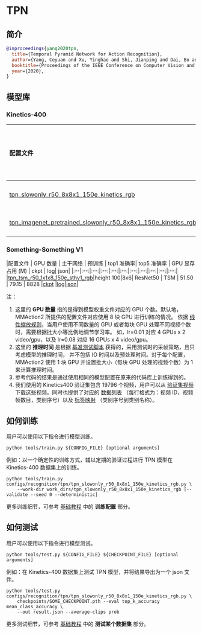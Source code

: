 # TPN

## 简介

<!-- [ALGORITHM] -->

```BibTeX
@inproceedings{yang2020tpn,
  title={Temporal Pyramid Network for Action Recognition},
  author={Yang, Ceyuan and Xu, Yinghao and Shi, Jianping and Dai, Bo and Zhou, Bolei},
  booktitle={Proceedings of the IEEE Conference on Computer Vision and Pattern Recognition (CVPR)},
  year={2020},
}
```

## 模型库

### Kinetics-400

| 配置文件                                                                                                                                                     |  分辨率   | GPU 数量 |   主干网络   |   预训练    | top1 准确率 | top5 准确率 |                            参考代码的 top1 准确率                             |                            参考代码的 top5 准确率                             | 推理时间 (video/s) | GPU 显存占用 (M) |                                                                                                  ckpt                                                                                                  |                                                                                             log                                                                                              |                                                                                              json                                                                                              |
| :------------------------------------------------------------------------------------------------------------------------------------------------------- | :----: | :----: | :------: | :------: | :------: | :------: | :-------------------------------------------------------------------: | :-------------------------------------------------------------------: | :------------: | :----------: | :----------------------------------------------------------------------------------------------------------------------------------------------------------------------------------------------------: | :------------------------------------------------------------------------------------------------------------------------------------------------------------------------------------------: | :--------------------------------------------------------------------------------------------------------------------------------------------------------------------------------------------: |
| [tpn_slowonly_r50_8x8x1_150e_kinetics_rgb](/configs/recognition/tpn/tpn_slowonly_r50_8x8x1_150e_kinetics_rgb.py)                                         | 短边 320 |  8x2   | ResNet50 |   None   |  73.58   |  91.35   |                                   x                                   |                                   x                                   |       x        |     6916     |                     [ckpt](https://download.openmmlab.com/mmaction/recognition/tpn/tpn_slowonly_r50_8x8x1_150e_kinetics_rgb/tpn_slowonly_r50_8x8x1_150e_kinetics_rgb-c568e7ad.pth)                     |                     [log](https://download.openmmlab.com/mmaction/recognition/tpn/tpn_slowonly_r50_8x8x1_150e_kinetics_rgb/tpn_slowonly_r50_8x8x1_150e_kinetics_rgb.log)                     |                     [json](https://download.openmmlab.com/mmaction/recognition/tpn/tpn_slowonly_r50_8x8x1_150e_kinetics_rgb/tpn_slowonly_r50_8x8x1_150e_kinetics_rgb.json)                     |
| [tpn_imagenet_pretrained_slowonly_r50_8x8x1_150e_kinetics_rgb](/configs/recognition/tpn/tpn_imagenet_pretrained_slowonly_r50_8x8x1_150e_kinetics_rgb.py) | 短边 320 |   8    | ResNet50 | ImageNet |  76.59   |  92.72   | [75.49](https://github.com/decisionforce/TPN/blob/master/MODELZOO.md) | [92.05](https://github.com/decisionforce/TPN/blob/master/MODELZOO.md) |       x        |     6916     | [ckpt](https://download.openmmlab.com/mmaction/recognition/tpn/tpn_imagenet_pretrained_slowonly_r50_8x8x1_150e_kinetics_rgb/tpn_imagenet_pretrained_slowonly_r50_8x8x1_150e_kinetics_rgb-44362b55.pth) | [log](https://download.openmmlab.com/mmaction/recognition/tpn/tpn_imagenet_pretrained_slowonly_r50_8x8x1_150e_kinetics_rgb/tpn_imagenet_pretrained_slowonly_r50_8x8x1_150e_kinetics_rgb.log) | [json](https://download.openmmlab.com/mmaction/recognition/tpn/tpn_imagenet_pretrained_slowonly_r50_8x8x1_150e_kinetics_rgb/tpn_imagenet_pretrained_slowonly_r50_8x8x1_150e_kinetics_rgb.json) |

### Something-Something V1

|配置文件 | GPU 数量 | 主干网络 | 预训练 | top1 准确率| top5 准确率 | GPU 显存占用 (M) | ckpt | log| json|
|:\--|:--:|:--:|:--:|:--:|:--:|:--:|:--:|:--:|:--:|:--:|
|[tpn_tsm_r50_1x1x8_150e_sthv1_rgb](/configs/recognition/tpn/tpn_tsm_r50_1x1x8_150e_sthv1_rgb.py)|height 100|8x6| ResNet50 | TSM | 51.50 | 79.15 | 8828 |[ckpt](https://download.openmmlab.com/mmaction/recognition/tpn/tpn_tsm_r50_1x1x8_150e_sthv1_rgb/tpn_tsm_r50_1x1x8_150e_sthv1_rgb_20211202-c28ed83f.pth) |[log](https://download.openmmlab.com/mmaction/recognition/tpn/tpn_tsm_r50_1x1x8_150e_sthv1_rgb/tpn_tsm_r50_1x1x8_150e_sthv1_rgb.log)|[json](https://download.openmmlab.com/mmaction/recognition/tpn/tpn_tsm_r50_1x1x8_150e_sthv1_rgb/tpn_tsm_r50_1x1x8_150e_sthv1_rgb.json)|

注：

1. 这里的 **GPU 数量** 指的是得到模型权重文件对应的 GPU 个数。默认地，MMAction2 所提供的配置文件对应使用 8 块 GPU 进行训练的情况。
   依据 [线性缩放规则](https://arxiv.org/abs/1706.02677)，当用户使用不同数量的 GPU 或者每块 GPU 处理不同视频个数时，需要根据批大小等比例地调节学习率。
   如，lr=0.01 对应 4 GPUs x 2 video/gpu，以及 lr=0.08 对应 16 GPUs x 4 video/gpu。
2. 这里的 **推理时间** 是根据 [基准测试脚本](/tools/analysis/benchmark.py) 获得的，采用测试时的采帧策略，且只考虑模型的推理时间，
   并不包括 IO 时间以及预处理时间。对于每个配置，MMAction2 使用 1 块 GPU 并设置批大小（每块 GPU 处理的视频个数）为 1 来计算推理时间。
3. 参考代码的结果是通过使用相同的模型配置在原来的代码库上训练得到的。
4. 我们使用的 Kinetics400 验证集包含 19796 个视频，用户可以从 [验证集视频](https://mycuhk-my.sharepoint.com/:u:/g/personal/1155136485_link_cuhk_edu_hk/EbXw2WX94J1Hunyt3MWNDJUBz-nHvQYhO9pvKqm6g39PMA?e=a9QldB) 下载这些视频。同时也提供了对应的 [数据列表](https://download.openmmlab.com/mmaction/dataset/k400_val/kinetics_val_list.txt) （每行格式为：视频 ID，视频帧数目，类别序号）以及 [标签映射](https://download.openmmlab.com/mmaction/dataset/k400_val/kinetics_class2ind.txt) （类别序号到类别名称）。

## 如何训练

用户可以使用以下指令进行模型训练。

```shell
python tools/train.py ${CONFIG_FILE} [optional arguments]
```

例如：以一个确定性的训练方式，辅以定期的验证过程进行 TPN 模型在 Kinetics-400 数据集上的训练。

```shell
python tools/train.py configs/recognition/tpn/tpn_slowonly_r50_8x8x1_150e_kinetics_rgb.py \
    --work-dir work_dirs/tpn_slowonly_r50_8x8x1_150e_kinetics_rgb [--validate --seed 0 --deterministic]
```

更多训练细节，可参考 [基础教程](/docs_zh_CN/getting_started.md#%E8%AE%AD%E7%BB%83%E9%85%8D%E7%BD%AE) 中的 **训练配置** 部分。

## 如何测试

用户可以使用以下指令进行模型测试。

```shell
python tools/test.py ${CONFIG_FILE} ${CHECKPOINT_FILE} [optional arguments]
```

例如：在 Kinetics-400 数据集上测试 TPN 模型，并将结果导出为一个 json 文件。

```shell
python tools/test.py configs/recognition/tpn/tpn_slowonly_r50_8x8x1_150e_kinetics_rgb.py \
    checkpoints/SOME_CHECKPOINT.pth --eval top_k_accuracy mean_class_accuracy \
    --out result.json --average-clips prob
```

更多测试细节，可参考 [基础教程](/docs_zh_CN/getting_started.md#%E6%B5%8B%E8%AF%95%E6%9F%90%E4%B8%AA%E6%95%B0%E6%8D%AE%E9%9B%86) 中的 **测试某个数据集** 部分。
